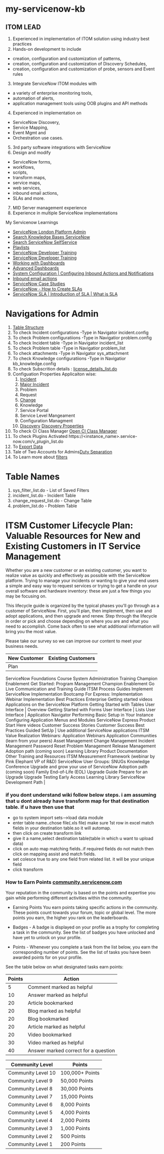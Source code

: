 # my-servicenow-kb

## ITOM LEAD
1. Experienced in implementation of ITOM solution using industry best practices
2. Hands-on development to include 
- creation, configuration and customization of patterns, 
- creation, configuration and customization of Discovery Schedules, 
- creation, configuration and customization of probe, sensors and Event rules
3. Integrate ServiceNow ITOM modules with 
- a variety of enterprise monitoring tools, 
- automation of alerts, 
- application management tools using OOB plugins and API methods
4. Experienced in implementation on 
- ServiceNow Discovery, 
- Service Mapping, 
- Event Mgmt and 
- Orchestration use cases.

5. 3rd party software integrations with ServiceNow
6. Design and modify 
- ServiceNow forms, 
- workflows, 
- scripts, 
- transform maps, 
- service maps, 
- web services, 
- inbound email actions, 
- SLAs and more.
7. MID Server management experience
8. Experience in multiple ServiceNow implementations


My Servicenow Learnings
- [ServiceNow London Platform Admin](https://docs.servicenow.com/bundle/london-platform-administration/page/get-started/servicenow-overview/reference/r_AdministerServiceNow.html)
- [Search Knowledge Bases ServiceNow](https://hi.service-now.com/$knowledge.do)
- [Search ServiceNow SelfService](https://hi.service-now.com/nav_to.do?)
- [Playlists](https://www.youtube.com/user/servicenowdemo/playlists)
- [ServiceNow Developer Training](https://developer.servicenow.com/app.do#!/training/landing?v=london)
- [ServiceNow Developer Training](https://www.youtube.com/playlist?list=PLzTvAeLiW8AeO2Ep-qgufgOdLJ5UoA4hf)
- [Working with Dashboards](https://www.youtube.com/watch?v=ytI9JL4ifjU)
- [Advanced Dashboards](https://www.youtube.com/watch?v=Blik6EG9UGg)
- [System Configuration | Configuring Inbound Actions and Notifications](https://youtu.be/dhjLiwtT97E)
- [Inbound email actions](https://www.youtube.com/watch?v=C2FMo3l1swk)
- [ServiceNow Case Studies](http://www.fideltech.com/servicenow-case-studies/)
- [ServiceNow - How to Create SLAs](https://www.youtube.com/watch?v=1_T2VtFbldQ)
- [ServiceNow SLA | Introduction of SLA | What is SLA](https://www.youtube.com/watch?v=zMOoVokK3gI)


# Navigations for Admin
1. [Table Structure](https://portlandgeneraltest.service-now.com/table_columns.do)
2. To check Incident configurations -Type in Navigator incident.config
3. To check Problem configuratiions -Type in Navigatior problem.config
4. To check Incident table -Type in Navigator incident_list
5. To check Problem table -Type in Navigatior problem_list
6. To check attachments -Type in Navigator sys_attachment
7. To check Knowledge configuratiions -Type in Navigatior kb_knowledge.config
8. To check Subscrition details : [license_details_list.do](https://<instance-name>.service-now.com/license_details_list.do?sysparm_query=end_date%3E=javascript:gs.beginningOfToday()^start_date%3C=javascript:gs.endOfToday() )
9. Configuation Properties Applicaiton wise: 
    1. [Incident](Incident_Management_Properties.md)
    2. [Major Incident](Major_Incident_Management_Properties.md)
    3. Problem
    4. Request
    5. [Change](Change_Management_Properties.md)
    6. Knowledge
    7. Service Portal
    8. Service Level Mangeament
    9. Configuration Managment
    10. [Discovery](Discovery_Properties.md)  [Discovery Properties](https://<instance-name>.service-now.com/system_properties_ui.do?sysparm_category=Discovery&sysparm_title=Discovery%20Properties)
10. To check CI Class Manager [Open CI Class Manager](https://<instance-name>.service-now.com/$ciModel.do)
11. To check Plugins Activated https://<instance_name>.service-now.com/v_plugin_list.do
12. To [Export Data](Export_data_servicenow.md)  
13. Tale of Two Accounts for Admins[Duty Separation](https://snprotips.com/blog/2018/7/23/admin-duty-separation-with-a-single-account)
14. To Learn more about [filters](ServiceNow_Filters.md)

# Table Names
1. sys_filter_list.do - List of Saved Filters
2. incident_list.do - Incident Table
3. change_request_list.do - Change Table
4. problem_list.do - Problem Table

# ITSM Customer Lifecycle Plan: Valuable Resources for New and Existing Customers in IT Service Management
Whether you are a new customer or an existing customer, you want to realize value as quickly and effectively as possible with the ServiceNow platform.   Trying to manage your incidents or wanting to give your end users a simple and easy way to request services or trying to get a handle on your overall software and hardware inventory:   these are just a few things you may be focusing on.

This lifecycle guide is organized by the typical phases you'll go through as a customer of ServiceNow.   First, you'll plan, then implement, then use and adopt applications, and then upgrade and renew. Step through the lifecycle in order or pick and choose depending on where you are and what you need to accomplish. Come back often to see what additional information will bring you the most value.

Please take our survey so we can improve our content to meet your business needs.

| New Customer | Existing Customers | 
| --- |  --- | 
| Plan
ServiceNow Foundations Course
System Administration Training
Champion Enablement Get Started:   Program Management
Champion Enablement Go Live Communication and Training Guide
ITSM Process Guides
Implement ServiceNow
Implementation Bootcamp
For Express: Implementation Webinar
Implementation Best Practices
Enterprise Getting started videos
Applications on the ServiceNow Platform
Getting Started with Tables
User Interface | Overview
Getting Started with Forms
User Interface | Lists
User Interface | Application Navigator
Performing Basic Setup in Your Instance
Configuring Application Menus and Modules
ServiceNow Express Product Start Here videos
Customer Success Stories
Customer Success Best Practices
Guided SetUp |
Use additional ServiceNow applications
ITSM Value Realization Webinars:   Application Webinars
Application Communities (learn from your peers)
Asset Management
Change Management
Incident Management
Password Reset
Problem Management
Release Management
Adoption path (coming soon)
Learning Library
Product Documentation
Other Training and Resources
ITSM Measurement Framework   (webinar by Pink Elephant VP of R&D)
ServiceNow User Groups: SNUGs
Knowledge Conference
Upgrade and grow your use of ServiceNow
Adoption path (coming soon)
Family End-of-Life (EOL) Upgrade Guide
Prepare for an Upgrade
Upgrade Testing
Early Access
Learning Library
ServiceNow Development Path |




### if you dont understand wiki follow below steps. i am assuming that u dont already have transform map for that destination table. if u have then use that

- go to system import sets-->load data module
- enter table name..chose file(.xls file) make sure 1st row in excel match fields in your destination table.so it will automap.
- then click on create transform link
- give it a name,select destination table(table in which u want to upload data)
- click on auto map matching fields..if required fields do not match then click on mapping assist and match fields.
- set colesce true to any one field from related list. it will be your unique field
- click transform

### How to Earn Points [community.servicenow.com](https://community.servicenow.com/community?id=community_earning_points)
Your reputation in the community is based on the points and expertise you gain while performing different activities within the community.

- Earning Points
You earn points taking specific actions in the community. These points count towards your forum, topic or global level. The more points you earn, the higher you rank on the leaderboards.

- Badges - A badge is displayed on your profile as a trophy for completing a task in the community. See the list of badges you have unlocked and have yet to unlock on your profile.

- Points - Whenever you complete a task from the list below, you earn the corresponding number of points. See the list of tasks you have been awarded points for on your profile.

See the table below on what designated tasks earn points:

|Points	|Action |
| --- | --- |
|5	|Comment marked as helpful|
|10	|Answer marked as helpful|
|20	|Article bookmarked|
|20	|Blog marked as helpful|
|20	|Blog bookmarked|
|20	|Article marked as helpful|
|20	|Video bookmarked|
|30	|Video marked as helpful|
|40	|Answer marked correct for a question|


| Community Level | Points |
| --- | --- |
|Community Level 10  |100,000+ Points|
|Community Level 9  |50,000 Points|
|Community Level 8  |30,000 Points|
|Community Level 7  |15,000 Points|
|Community Level 6  |8,000 Points|
|Community Level 5  |4,000 Points|
|Community Level 4  |2,000 Points|
|Community Level 3  |1,000 Points|
|Community Level 2  |500 Points|
|Community Level 1  |200 Points|
